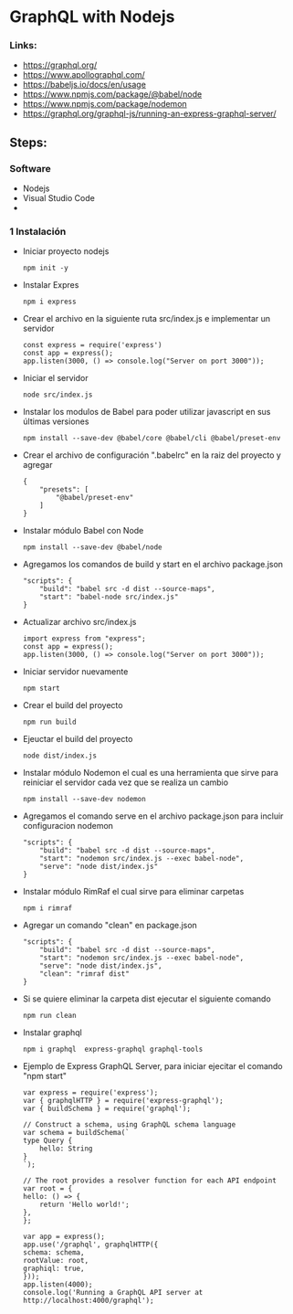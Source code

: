 # GraphQL with Nodejs

### Links:

- https://graphql.org/
- https://www.apollographql.com/
- https://babeljs.io/docs/en/usage
- https://www.npmjs.com/package/@babel/node
- https://www.npmjs.com/package/nodemon
- https://graphql.org/graphql-js/running-an-express-graphql-server/
## Steps:

### Software
- Nodejs
- Visual Studio Code
- 

### 1 Instalación 
- Iniciar proyecto nodejs
    ```
    npm init -y
    ```
- Instalar Expres
    ```
    npm i express
    ```
- Crear el archivo en la siguiente ruta src/index.js e implementar un servidor 
    ```
    const express = require('express')
    const app = express();
    app.listen(3000, () => console.log("Server on port 3000"));
    ```
- Iniciar el servidor
    ```
    node src/index.js
    ```
- Instalar los modulos de Babel para poder utilizar javascript en sus últimas versiones 
    ```
    npm install --save-dev @babel/core @babel/cli @babel/preset-env
    ```
- Crear el archivo de configuración ".babelrc" en la raiz del proyecto y agregar 
    ```
    {
        "presets": [
            "@babel/preset-env"
        ]
    }
    ```
- Instalar módulo Babel con Node
    ```
    npm install --save-dev @babel/node
    ```
- Agregamos los comandos de build y start en el archivo package.json
    ```
    "scripts": {
        "build": "babel src -d dist --source-maps",
        "start": "babel-node src/index.js"
    }
    ```
- Actualizar archivo src/index.js
    ```
    import express from "express";
    const app = express();
    app.listen(3000, () => console.log("Server on port 3000"));
    ```
- Iniciar servidor nuevamente
    ```
    npm start
    ```
- Crear el build del proyecto
    ```
    npm run build
    ```
- Ejeuctar el build del proyecto
    ```
    node dist/index.js
    ```
- Instalar módulo Nodemon el cual  es una herramienta que sirve para reiniciar el servidor cada vez que se realiza un cambio
    ```
    npm install --save-dev nodemon
    ```
- Agregamos el comando serve  en el archivo package.json para incluir configuracion nodemon
    ```
    "scripts": {
        "build": "babel src -d dist --source-maps",
        "start": "nodemon src/index.js --exec babel-node",
        "serve": "node dist/index.js"
    }
    ```
- Instalar módulo RimRaf el cual sirve para eliminar carpetas
    ```
    npm i rimraf
    ```
- Agregar un comando "clean" en package.json
    ```
    "scripts": {
        "build": "babel src -d dist --source-maps",
        "start": "nodemon src/index.js --exec babel-node",
        "serve": "node dist/index.js",
        "clean": "rimraf dist"
    }
    ```
- Si se quiere eliminar la carpeta dist ejecutar el siguiente comando
    ```
    npm run clean
    ```
- Instalar graphql
    ```
    npm i graphql  express-graphql graphql-tools
    ```
- Ejemplo de Express GraphQL Server, para iniciar ejecitar el comando "npm start"
    ```
    var express = require('express');
    var { graphqlHTTP } = require('express-graphql');
    var { buildSchema } = require('graphql');

    // Construct a schema, using GraphQL schema language
    var schema = buildSchema(`
    type Query {
        hello: String
    }
    `);

    // The root provides a resolver function for each API endpoint
    var root = {
    hello: () => {
        return 'Hello world!';
    },
    };

    var app = express();
    app.use('/graphql', graphqlHTTP({
    schema: schema,
    rootValue: root,
    graphiql: true,
    }));
    app.listen(4000);
    console.log('Running a GraphQL API server at http://localhost:4000/graphql');
    ```